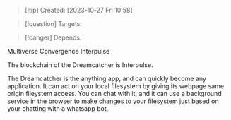 
>[!tip] Created: [2023-10-27 Fri 10:58]

>[!question] Targets: 

>[!danger] Depends: 

Multiverse
Convergence
Interpulse

The blockchain of the Dreamcatcher is Interpulse.

The Dreamcatcher is the anything app, and can quickly become any application.
It can act on your local filesystem by giving its webpage same origin fileystem access.  You can chat with it, and it can use a background service in the browser to make changes to your filesystem just based on your chatting with a whatsapp bot.